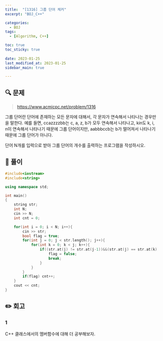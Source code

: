 ```yaml
---
title:  "[1316] 그룹 단어 체커"
excerpt: "BOJ_C++"

categories:
  - BOJ
tags:
  - [Algorithm, C++]

toc: true
toc_sticky: true
 
date: 2023-01-25
last_modified_at: 2023-01-25
sidebar_main: true

---
```

<!--
문제 🔍
풀이 🎯 ⭕ ❌
주의할 점 🚨
짚고갈 점 ✏️
기타 🔥🌝🪐🔔
-->
## 🔍 문제
> <https://www.acmicpc.net/problem/1316>
<div class="notice" markdown="1">
그룹 단어란 단어에 존재하는 모든 문자에 대해서, 각 문자가 연속해서 나타나는 경우만을 말한다. 예를 들면, ccazzzzbb는 c, a, z, b가 모두 연속해서 나타나고, kin도 k, i, n이 연속해서 나타나기 때문에 그룹 단어이지만, aabbbccb는 b가 떨어져서 나타나기 때문에 그룹 단어가 아니다.

단어 N개를 입력으로 받아 그룹 단어의 개수를 출력하는 프로그램을 작성하시오.
</div>

## 🎯 풀이
```cpp
#include<iostream>
#include<string>

using namespace std;

int main()
{
    string str;
    int N;
    cin >> N;
    int cnt = 0;

    for(int i = 0; i < N; i++){
        cin >> str;
        bool flag = true;
        for(int j = 0; j < str.length(); j++){
            for(int k = 0; k < j; k++){
                if((str.at(j) != str.at(j-1))&&(str.at(j) == str.at(k))){
                    flag = false;
                    break;
                }
            }
        }
        if(flag) cnt++;
    }
    cout << cnt;
}

```

## ✏️ 회고
### 1
C++ 클래스에서의 멤버함수에 대해 더 공부해보자.